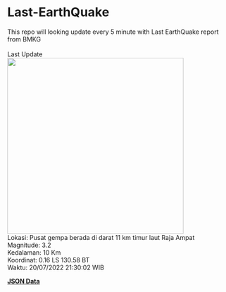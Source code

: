 # Last-EarthQuake
This repo will looking update every 5 minute with Last EarthQuake report from BMKG
<br>
<br>
Last Update
<br>
<img src="https://ews.bmkg.go.id/TEWS/data/20220720213002.mmi.jpg" width="400"/>
<br>
Lokasi: Pusat gempa berada di darat 11 km timur laut Raja Ampat <br>
Magnitude: 3.2 <br>
Kedalaman: 10 Km <br>
Koordinat: 0.16 LS 130.58 BT <br>
Waktu: 20/07/2022 21:30:02 WIB <br>

<a href="./data/data.json">**JSON Data**</a>
